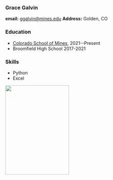 ### Grace Galvin
**email:** ggalvin@mines.edu
**Address:** Golden, CO
### Education
- [Colorado School of Mines](https://www.mines.edu/), 2021--Present
- Broomfield High School 2017-2021
### Skills 
- Python
- Excel

<img src="https://user-images.githubusercontent.com/122392286/215547070-3a23ff38-60b1-454a-926a-b764fa906583.png" width="200" height="280">
